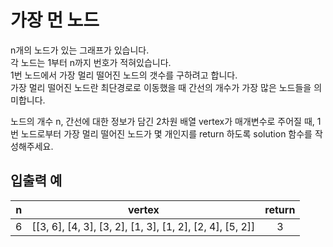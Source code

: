 # 가장 먼 노드

n개의 노드가 있는 그래프가 있습니다.  
각 노드는 1부터 n까지 번호가 적혀있습니다.  
1번 노드에서 가장 멀리 떨어진 노드의 갯수를 구하려고 합니다.  
가장 멀리 떨어진 노드란 최단경로로 이동했을 때 간선의 개수가 가장 많은 노드들을 의미합니다.

노드의 개수 n, 간선에 대한 정보가 담긴 2차원 배열 vertex가 매개변수로 주어질 때, 1번 노드로부터 가장 멀리 떨어진 노드가 몇 개인지를 return 하도록 solution 함수를 작성해주세요.

## 입출력 예

| n | 	vertex| 	return |
| :----: | :----: | :----: |
| 6 |	[[3, 6], [4, 3], [3, 2], [1, 3], [1, 2], [2, 4], [5, 2]] | 3 |
 

